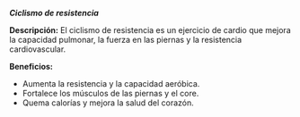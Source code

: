 ***Ciclismo de resistencia***

**Descripción:**
 El ciclismo de resistencia es un ejercicio de cardio que mejora la capacidad pulmonar, la fuerza en las piernas y la resistencia cardiovascular.

**Beneficios:**

- Aumenta la resistencia y la capacidad aeróbica.
- Fortalece los músculos de las piernas y el core.
- Quema calorías y mejora la salud del corazón.